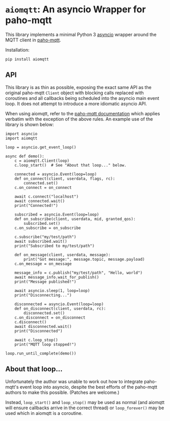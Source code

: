 `aiomqtt`: An asyncio Wrapper for paho-mqtt
===========================================

This library implements a minimal Python 3
[asyncio](https://docs.python.org/3/library/asyncio.html) wrapper around the
MQTT client in [paho-mqtt](https://github.com/eclipse/paho.mqtt.python).

Installation:

    pip install aiomqtt

API
---

This library is as thin as possible, exposing the exact same API as the
original paho-mqtt `Client` object with blocking calls replaced with coroutines
and all callbacks being scheduled into the asyncio main event loop. It does not
attempt to introduce a more idiomatic asyncio API.

When using aiomqtt, refer to the [paho-mqtt
documentation](https://pypi.python.org/pypi/paho-mqtt/1.1) which applies
verbatim with the exception of the above rules. An example use of the library
is shown below:

    import asyncio
    import aiomqtt
    
    loop = asyncio.get_event_loop()
    
    async def demo():
        c = aiomqtt.Client(loop)
        c.loop_start()  # See "About that loop..." below.
        
        connected = asyncio.Event(loop=loop)
        def on_connect(client, userdata, flags, rc):
            connected.set()
        c.on_connect = on_connect
        
        await c.connect("localhost")
        await connected.wait()
        print("Connected!")
        
        subscribed = asyncio.Event(loop=loop)
        def on_subscribe(client, userdata, mid, granted_qos):
            subscribed.set()
        c.on_subscribe = on_subscribe
        
        c.subscribe("my/test/path")
        await subscribed.wait()
        print("Subscribed to my/test/path")
        
        def on_message(client, userdata, message):
            print("Got message:", message.topic, message.payload)
        c.on_message = on_message
        
        message_info = c.publish("my/test/path", "Hello, world")
        await message_info.wait_for_publish()
        print("Message published!")
        
        await asyncio.sleep(1, loop=loop)
        print("Disconnecting...")
        
        disconnected = asyncio.Event(loop=loop)
        def on_disconnect(client, userdata, rc):
            disconnected.set()
        c.on_disconnect = on_disconnect
        c.disconnect()
        await disconnected.wait()
        print("Disconnected")
        
        await c.loop_stop()
        print("MQTT loop stopped!")
    
    loop.run_until_complete(demo())


About that loop...
------------------

Unfortunately the author was unable to work out how to integrate paho-mqtt's
event loop into asyncio, despite the best efforts of the paho-mqtt authors to
make this possible. (Patches are welcome.)

Instead, `loop_start()` and `loop_stop()` may be used as normal (and aiomqtt
will ensure callbacks arrive in the correct thread) or `loop_forever()` may be
used which in aiomqtt is a coroutine.

